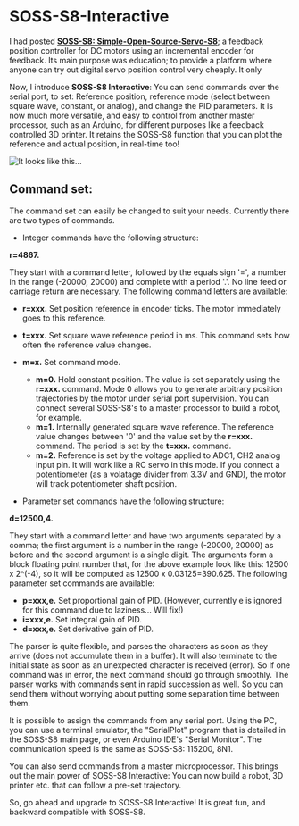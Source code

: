 # SOSS-S8-Interactive

I had posted [**SOSS-S8: Simple-Open-Source-Servo-S8**](https://aviatorahmet.blogspot.com/2018/12/soss-s8-simple-open-source-servo-stm8s.html); a feedback position controller for DC motors using an incremental encoder for feedback. Its main purpose was education; to provide a platform where anyone can try out digital servo position control very cheaply. It only 

Now, I introduce **SOSS-S8 Interactive**: You can send commands over the serial port, to set: Reference position, reference mode (select between square wave, constant, or analog), and change the PID parameters. It is now much more versatile, and easy to control from another master processor, such as an Arduino, for different purposes like a feedback controlled 3D printer. It retains the SOSS-S8 function that you can plot the reference and actual position, in real-time too! 

![It looks like this...](https://github.com/ahmetonat/Simple-Open-Source-Servo-S8-SOSS-S8/blob/master/IMG_0923.JPG)

## Command set:
The command set can easily be changed to suit your needs. Currently there are two types of commands.

- Integer commands have the following structure:

**r=4867.**

They start with a command letter, followed by the equals sign '=', a number in the range (-20000, 20000) and complete with a period '.'. No line feed or carriage return are necessary. The following command letters are available:
   - **r=xxx.**  Set position reference in encoder ticks. The motor immediately goes to this reference.
   - **t=xxx.**  Set square wave reference period in ms. This command sets how often the reference value changes. 
   - **m=x.**    Set command mode. 
     - **m=0.**  Hold constant position. The value is set separately using the **r=xxx.** command. Mode 0 allows you to generate arbitrary position trajectories by the motor under serial port supervision. You can connect several SOSS-S8's to a master processor to build a robot, for example. 
     - **m=1.**  Internally generated square wave reference. The reference value changes between '0' and the value set by the **r=xxx.** command. The period is set by the **t=xxx.** command.
     - **m=2.**  Reference is set by the voltage applied to ADC1, CH2 analog input pin. It will work like a RC servo in this mode. If you connect a potentiometer (as a volatage divider from 3.3V and GND), the motor will track potentiometer shaft position.
    
 - Parameter set commands have the following structure:
 
 **d=12500,4.**
 
 They start with a command letter and have two arguments separated by a comma; the first argument is a number in the range (-20000, 20000) as before and the second argument is a single digit. The arguments form a block floating point number that, for the above example look like this: 12500 x 2^(-4), so it will be computed as 12500 x 0.03125=390.625. The following parameter set commands are available:
   - **p=xxx,e.**  Set proportional gain of PID. (However, currently e is ignored for this command due to laziness... Will fix!)
   - **i=xxx,e.**  Set integral gain of PID.
   - **d=xxx,e.**  Set derivative gain of PID.
    
The parser is quite flexible, and parses the characters as soon as they arrive (does not accumulate them in a buffer). It will also terminate to the initial state as soon as an unexpected character is received (error). So if one command was in error, the next command should go through smoothly. The parser works with commands sent in rapid succession as well. So you can send them without worrying about putting some separation time between them.
    
It is possible to assign the commands from any serial port. Using the PC, you can use a terminal emulator, the "SerialPlot" program that is detailed in the SOSS-S8 main page, or even Arduino IDE's "Serial Monitor". The communication speed is the same as SOSS-S8: 115200, 8N1.

You can also send commands from a master microprocessor. This brings out the main power of SOSS-S8 Interactive: You can now build a robot, 3D printer etc. that can follow a pre-set trajectory.

So, go ahead and upgrade to SOSS-S8 Interactive! It is great fun, and backward compatible with SOSS-S8.


